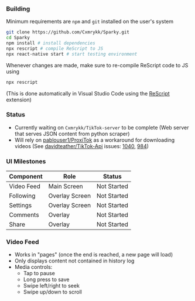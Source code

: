 ### Building
Minimum requirements are `npm` and `git` installed on the user's system
```sh
git clone https://github.com/Cxmrykk/Sparky.git
cd Sparky
npm install # install dependencies
npx rescript # compile ReScript to JS
npx react-native start # start testing environment
```
Whenever changes are made, make sure to re-compile ReScript code to JS using
```sh
npx rescript
```
(This is done automatically in Visual Studio Code using the [ReScript](https://github.com/rescript-lang/rescript-vscode) extension)

### Status
- Currently waiting on `Cxmrykk/TikTok-server` to be complete (Web server that serves JSON content from python scraper)
- Will rely on [pablouser1/ProxiTok](https://github.com/pablouser1/ProxiTok) as a workaround for downloading videos (See [davidteather/TikTok-Api](https://github.com/davidteather/TikTok-Api) issues: [1040](https://github.com/davidteather/TikTok-Api/issues/1040), [984](https://github.com/davidteather/TikTok-Api/issues/984))

### UI Milestones
| Component | Role | Status |
|---|---|---|
| Video Feed | Main Screen | Not Started |
| Following | Overlay Screen | Not Started |
| Settings | Overlay Screen | Not Started |
| Comments | Overlay | Not Started |
| Share | Overlay | Not Started |

### Video Feed
- Works in "pages" (once the end is reached, a new page will load)
- Only displays content not contained in history log
- Media controls:
  - Tap to pause
  - Long press to save
  - Swipe left/right to seek
  - Swipe up/down to scroll
